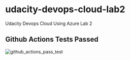 # udacity-devops-cloud-lab2
Udacity Devops Cloud Using Azure Lab 2


## Github Actions Tests Passed
![github_actions_pass_test](https://user-images.githubusercontent.com/52060668/226551931-f9d99789-a83c-4616-aec6-f0eb869448cc.png)
